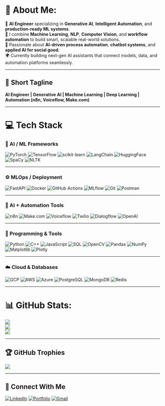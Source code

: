 # 💫 About Me:
👋  **AI Engineer** specializing in **Generative AI**, **Intelligent Automation**, and **production-ready ML systems**.  
🎯 I combine **Machine Learning**, **NLP**, **Computer Vision**, and **workflow automation** to build smart, scalable real-world solutions.  
🤖 Passionate about **AI-driven process automation**, **chatbot systems**, and **applied AI for social good**.  
🌍 Currently building next-gen AI assistants that connect models, data, and automation platforms seamlessly.

---

## 🧩 Short Tagline
**AI Engineer | Generative AI | Machine Learning | Deep Learning | Automation (n8n, Voiceflow, Make.com)**

---

# 💻 Tech Stack

### 🧠 AI / ML Frameworks
![PyTorch](https://img.shields.io/badge/PyTorch-%23EE4C2C.svg?style=for-the-badge&logo=PyTorch&logoColor=white)
![TensorFlow](https://img.shields.io/badge/TensorFlow-%23FF6F00.svg?style=for-the-badge&logo=TensorFlow&logoColor=white)
![scikit-learn](https://img.shields.io/badge/scikit--learn-%23F7931E.svg?style=for-the-badge&logo=scikit-learn&logoColor=white)
![LangChain](https://img.shields.io/badge/LangChain-%230A0A0A.svg?style=for-the-badge&logo=openai&logoColor=white)
![HuggingFace](https://img.shields.io/badge/Hugging%20Face-%23FFD21E.svg?style=for-the-badge&logo=huggingface&logoColor=black)
![SpaCy](https://img.shields.io/badge/SpaCy-%230C55A5.svg?style=for-the-badge&logo=spacy&logoColor=white)
![NLTK](https://img.shields.io/badge/NLTK-%23FFD43B.svg?style=for-the-badge&logo=python&logoColor=black)

---

### ⚙️ MLOps / Deployment
![FastAPI](https://img.shields.io/badge/FastAPI-005571?style=for-the-badge&logo=fastapi)
![Docker](https://img.shields.io/badge/docker-%230db7ed.svg?style=for-the-badge&logo=docker&logoColor=white)
![GitHub Actions](https://img.shields.io/badge/GitHub%20Actions-%232671E5.svg?style=for-the-badge&logo=githubactions&logoColor=white)
![MLflow](https://img.shields.io/badge/mlflow-%23000000.svg?style=for-the-badge&logo=mlflow&logoColor=blue)
![Git](https://img.shields.io/badge/git-%23F05033.svg?style=for-the-badge&logo=git&logoColor=white)
![Postman](https://img.shields.io/badge/Postman-%23FF6C37.svg?style=for-the-badge&logo=postman&logoColor=white)

---

### 🤖 AI + Automation Tools
![n8n](https://img.shields.io/badge/n8n-%23EF4444.svg?style=for-the-badge&logo=n8n&logoColor=white)
![Make.com](https://img.shields.io/badge/Make.com-%234A00FF.svg?style=for-the-badge&logo=integromat&logoColor=white)
![Voiceflow](https://img.shields.io/badge/Voiceflow-%230066FF.svg?style=for-the-badge&logo=voiceflow&logoColor=white)
![Twilio](https://img.shields.io/badge/Twilio-F22F46?style=for-the-badge&logo=Twilio&logoColor=white)
![Dialogflow](https://img.shields.io/badge/Dialogflow-FF9800?style=for-the-badge&logo=dialogflow&logoColor=white)
![OpenAI](https://img.shields.io/badge/OpenAI-412991?style=for-the-badge&logo=openai&logoColor=white)

---

### 🧰 Programming & Tools
![Python](https://img.shields.io/badge/python-3670A0?style=for-the-badge&logo=python&logoColor=ffdd54)
![C++](https://img.shields.io/badge/c++-%2300599C.svg?style=for-the-badge&logo=c%2B%2B&logoColor=white)
![JavaScript](https://img.shields.io/badge/javascript-%23323330.svg?style=for-the-badge&logo=javascript&logoColor=%23F7DF1E)
![SQL](https://img.shields.io/badge/SQL-%2300758F.svg?style=for-the-badge&logo=postgresql&logoColor=white)
![OpenCV](https://img.shields.io/badge/opencv-%23white.svg?style=for-the-badge&logo=opencv&logoColor=black)
![Pandas](https://img.shields.io/badge/pandas-%23150458.svg?style=for-the-badge&logo=pandas&logoColor=white)
![NumPy](https://img.shields.io/badge/numpy-%23013243.svg?style=for-the-badge&logo=numpy&logoColor=white)
![Matplotlib](https://img.shields.io/badge/Matplotlib-%23ffffff.svg?style=for-the-badge&logo=Matplotlib&logoColor=black)
![Plotly](https://img.shields.io/badge/Plotly-%233F4F75.svg?style=for-the-badge&logo=plotly&logoColor=white)

---

### ☁️ Cloud & Databases
![GCP](https://img.shields.io/badge/Google_Cloud-%234285F4.svg?style=for-the-badge&logo=google-cloud&logoColor=white)
![AWS](https://img.shields.io/badge/AWS-%23FF9900.svg?style=for-the-badge&logo=amazonaws&logoColor=white)
![Azure](https://img.shields.io/badge/Azure_ML-%230072C6.svg?style=for-the-badge&logo=microsoftazure&logoColor=white)
![PostgreSQL](https://img.shields.io/badge/postgresql-%23336791.svg?style=for-the-badge&logo=postgresql&logoColor=white)
![MongoDB](https://img.shields.io/badge/MongoDB-%234ea94b.svg?style=for-the-badge&logo=mongodb&logoColor=white)
![Redis](https://img.shields.io/badge/Redis-%23D82C20.svg?style=for-the-badge&logo=redis&logoColor=white)

---

# 📊 GitHub Stats:
![](https://github-readme-stats.vercel.app/api?username=JBkhan007&theme=dark&hide_border=true&include_all_commits=false&count_private=true)<br/>
![](https://nirzak-streak-stats.vercel.app/?user=JBkhan007&theme=dark&hide_border=true)<br/>
![](https://github-readme-stats.vercel.app/api/top-langs/?username=JBkhan007&theme=dark&hide_border=true&layout=compact)

---

## 🏆 GitHub Trophies
![](https://github-profile-trophy.vercel.app/?username=JBkhan007&theme=radical&no-frame=true&no-bg=false&margin-w=4)

---

## 🔗 Connect With Me
[![LinkedIn](https://img.shields.io/badge/LinkedIn-%230077B5.svg?style=for-the-badge&logo=linkedin&logoColor=white)](https://linkedin.com/in/abduljabbar-ai)
[![Portfolio](https://img.shields.io/badge/Portfolio-%23000000.svg?style=for-the-badge&logo=firefox&logoColor=#FF7139)](https://JBkhan007.github.io)
[![Gmail](https://img.shields.io/badge/Gmail-D14836.svg?style=for-the-badge&logo=gmail&logoColor=white)](mailto:jabbar@uni-bremen.de)
